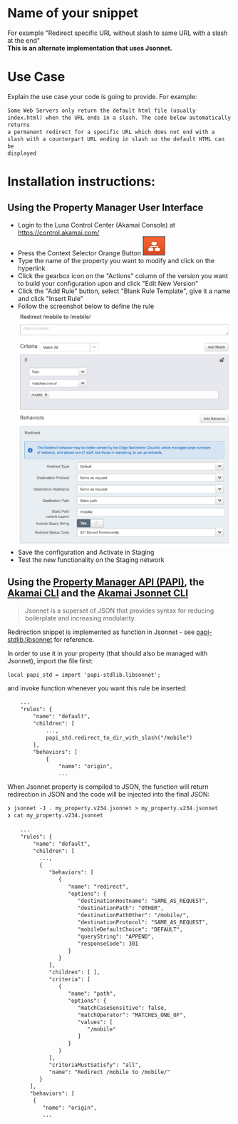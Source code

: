# Name of your snippet 
For example "Redirect specific URL without slash to same URL with a slash at the end"  
**This is an alternate implementation that uses Jsonnet.**

# Use Case
Explain the use case your code is going to provide. For example:
```
Some Web Servers only return the default html file (usually index.html) when the URL ends in a slash. The code below automatically returns 
a permanent redirect for a specific URL which does not end with a slash with a counterpart URL ending in slash so the default HTML can be
displayed
```

# Installation instructions:

## Using the Property Manager User Interface
* Login to the Luna Control Center (Akamai Console) at https://control.akamai.com/ 
* Press the Context Selector Orange Button 
![Context Selector](./luna_context_selector.png)
* Type the name of the property you want to modify and click on the hyperlink
* Click the gearbox icon on the "Actions" column of the version you want to build your configuration upon and click "Edit New Version"
* Click the "Add Rule" button, select "Blank Rule Template", give it a name and click "Insert Rule"
* Follow the screenshot below to define the rule
![Property Manager Rule](./redirect-to-dir-with-slash.png)
* Save the configuration and Activate in Staging
* Test the new functionality on the Staging network

## Using the [Property Manager API (PAPI)](https://developer.akamai.com/api/luna/papi/overview.html), the [Akamai CLI](https://developer.akamai.com/cli) and the [Akamai Jsonnet CLI](https://github.com/akamai-contrib/cli-jsonnet)

> Jsonnet is a superset of JSON that provides syntax for reducing boilerplate and increasing modularity.

Redirection snippet is implemented as function in Jsonnet - see [papi-stdlib.libsonnet](./papi-stdlib.libsonnet) for reference.

In order to use it in your property (that should also be managed with Jsonnet), import the file first:

```
local papi_std = import 'papi-stdlib.libsonnet';
```

and invoke function whenever you want this rule be inserted:

```
    ...
    "rules": {
        "name": "default",
        "children": [ 
            ...,
            papi_std.redirect_to_dir_with_slash("/mobile")
        ],
        "behaviors": [
            {
                "name": "origin",
                ...
```

When Jsonnet property is compiled to JSON, the function will return redirection in JSON and the code will be injected into the final JSON:

```
❯ jsonnet -J . my_property.v234.jsonnet > my_property.v234.jsonnet
❯ cat my_property.v234.jsonnet

    ...
    "rules": {
        "name": "default",
        "children": [
          ...,
          {
             "behaviors": [
                {
                   "name": "redirect",
                   "options": {
                      "destinationHostname": "SAME_AS_REQUEST",
                      "destinationPath": "OTHER",
                      "destinationPathOther": "/mobile/",
                      "destinationProtocol": "SAME_AS_REQUEST",
                      "mobileDefaultChoice": "DEFAULT",
                      "queryString": "APPEND",
                      "responseCode": 301
                   }
                }
             ],
             "children": [ ],
             "criteria": [
                {
                   "name": "path",
                   "options": {
                      "matchCaseSensitive": false,
                      "matchOperator": "MATCHES_ONE_OF",
                      "values": [
                         "/mobile"
                      ]
                   }
                }
             ],
             "criteriaMustSatisfy": "all",
             "name": "Redirect /mobile to /mobile/"
          }
       ],
       "behaviors": [
        {
           "name": "origin",
           ...
```
